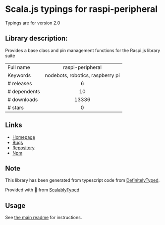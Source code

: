 
# Scala.js typings for raspi-peripheral

Typings are for version 2.0

## Library description:
Provides a base class and pin management functions for the Raspi.js library suite

|                    |                 |
| ------------------ | :-------------: |
| Full name          | raspi-peripheral |
| Keywords           | nodebots, robotics, raspberry pi |
| # releases         | 6 |
| # dependents       | 10 |
| # downloads        | 13336 |
| # stars            | 0 |

## Links
- [Homepage](https://github.com/nebrius/raspi-peripheral)
- [Bugs](https://github.com/nebrius/raspi-peripheral/issues)
- [Repository](https://github.com/nebrius/raspi-peripheral)
- [Npm](https://www.npmjs.com/package/raspi-peripheral)
    


## Note
This library has been generated from typescript code from [DefinitelyTyped](https://definitelytyped.org).

Provided with :purple_heart: from [ScalablyTyped](https://github.com/oyvindberg/ScalablyTyped)

## Usage
See [the main readme](../../readme.md) for instructions.


